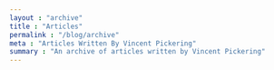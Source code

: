 ```yaml
---
layout : "archive"
title : "Articles"
permalink : "/blog/archive"
meta : "Articles Written By Vincent Pickering"
summary : "An archive of articles written by Vincent Pickering"
---
```

